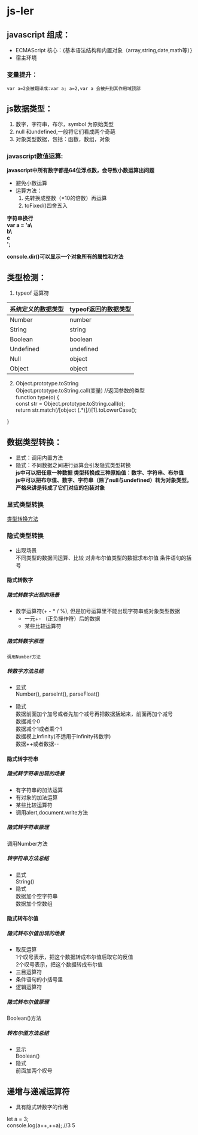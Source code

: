 # js-ler
## javascript 组成：
* ECMAScript  核心：{基本语法结构和内置对象（array,string,date,math等）}
* 宿主环境
### 变量提升：
	var a=2会被翻译成:var a; a=2,var a 会被升到其作用域顶部
## js数据类型：
1. 数字，字符串，布尔，symbol  为原始类型
2. null 和undefined,一般将它们看成两个奇葩
3. 对象类型数据，包括：函数，数组，对象
### javascript数值运算:

__javascript中所有数字都是64位浮点数，会导致小数运算出问题__  
* 避免小数运算
* 运算方法：
  1. 先转换成整数（*10的倍数）再运算
  2. toFixed()四舍五入  
  
__字符串换行  
var a = 'a\  
				b\  
				c  
				';__
				
__console.dir()可以显示一个对象所有的属性和方法__
## 类型检测：
1. typeof 运算符  


|系统定义的数据类型|typeof返回的数据类型|
|:-|:-|
|Number | number  |
|String | string  |
|Boolean | boolean  |
|Undefined | undefined  |
 |Null | object  
|Object | object|  


2. Object.prototype.toString  
Object.prototype.toString.call(变量)
//返回参数的类型  
function type(o) {  
	const str = Object.prototype.toString.call(o);  
	return str.match(/\[object (.*)\]/)[1].toLowerCase();  

}
 ## 数据类型转换：
* 显式：调用内置方法
* 隐式：不同数据之间进行运算会引发隐式类型转换  
__js中可以把任意一种数据 类型转换成三种原始值：数字、字符串、布尔值__  
__js中可以把布尔值、数字、字符串（除了null与undefined）转为对象类型。严格来讲是转成了它们对应的包装对象__
 ### 显式类型转换
[类型转换方法](typeconvert.md)

### 隐式类型转换
* 出现场景  
		不同类型的数据间运算、比较
		对非布尔值类型的数据求布尔值
		条件语句的括号
#### 隐式转数字
##### 隐式转数字出现的场景

* 数学运算符(+ - * / %), 但是加号运算里不能出现字符串或对象类型数据  
  * 一元+- （正负操作符）后的数据  
  * 某些比较运算符  
##### 隐式转数字原理
	调用Number方法  
##### 转数字方法总结
* 显式  
		Number(), parseInt(), parseFloat()
	
* 隐式  
数据前面加个加号或者先加个减号再把数据括起来，前面再加个减号  
数据减个0  
数据减个1或者乘个1  
数据模上Infinity(不适用于Infinity转数字)  
数据++或者数据--  
#### 隐式转字符串
##### 隐式转字符串出现的场景
  * 有字符串的加法运算
  * 有对象的加法运算
  * 某些比较运算符
  * 调用alert,document.write方法
##### 隐式转字符串原理
调用Number方法  
##### 转字符串方法总结
  * 显式  
  String()
  * 隐式  
  数据加个空字符串  
  数据加个空数组  
#### 隐式转布尔值
##### 隐式转布尔值出现的场景
  * 取反运算  
  1个叹号表示，把这个数据转成布尔值后取它的反值  
  2个叹号表示，把这个数据转成布尔值
  * 三目运算符
  * 条件语句的小括号里
  * 逻辑运算符
##### 隐式转布尔值原理
Boolean()方法
##### 转布尔值方法总结
  * 显示  
  Boolean()  
  * 隐式  
  前面加两个叹号  

## 递增与递减运算符
* 具有隐式转数字的作用

let a = 3;  
console.log(a++,++a); //3 5
